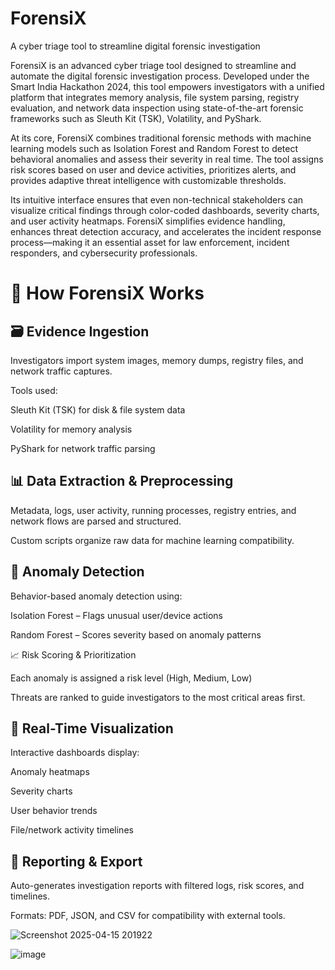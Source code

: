 # ForensiX
A cyber triage tool to streamline digital forensic investigation


ForensiX is an advanced cyber triage tool designed to streamline and automate the digital forensic investigation process. Developed under the Smart India Hackathon 2024, this tool empowers investigators with a unified platform that integrates memory analysis, file system parsing, registry evaluation, and network data inspection using state-of-the-art forensic frameworks such as Sleuth Kit (TSK), Volatility, and PyShark.

At its core, ForensiX combines traditional forensic methods with machine learning models such as Isolation Forest and Random Forest to detect behavioral anomalies and assess their severity in real time. The tool assigns risk scores based on user and device activities, prioritizes alerts, and provides adaptive threat intelligence with customizable thresholds.

Its intuitive interface ensures that even non-technical stakeholders can visualize critical findings through color-coded dashboards, severity charts, and user activity heatmaps. ForensiX simplifies evidence handling, enhances threat detection accuracy, and accelerates the incident response process—making it an essential asset for law enforcement, incident responders, and cybersecurity professionals.

**<h1>🔧 How ForensiX Works</h1>**

<h2>🗃 Evidence Ingestion</h2>

Investigators import system images, memory dumps, registry files, and network traffic captures.

Tools used:

Sleuth Kit (TSK) for disk & file system data

Volatility for memory analysis

PyShark for network traffic parsing

<h2>📊 Data Extraction & Preprocessing</h2>

Metadata, logs, user activity, running processes, registry entries, and network flows are parsed and structured.

Custom scripts organize raw data for machine learning compatibility.

<h2>🤖 Anomaly Detection</h2>

Behavior-based anomaly detection using:

Isolation Forest – Flags unusual user/device actions

Random Forest – Scores severity based on anomaly patterns

<b2>📈 Risk Scoring & Prioritization<b2>

Each anomaly is assigned a risk level (High, Medium, Low)

Threats are ranked to guide investigators to the most critical areas first.

<h2>🧭 Real-Time Visualization</h2>
Interactive dashboards display:

Anomaly heatmaps

Severity charts

User behavior trends

File/network activity timelines

<h2>📝 Reporting & Export</h2>

Auto-generates investigation reports with filtered logs, risk scores, and timelines.

Formats: PDF, JSON, and CSV for compatibility with external tools.

![Screenshot 2025-04-15 201922](https://github.com/user-attachments/assets/d9785715-2a2a-450a-86a5-e59d1e997fb0)

![image](https://github.com/user-attachments/assets/1574e2a3-3dbd-45d6-ad50-cecabdeff96b)


